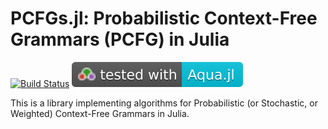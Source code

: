 # PCFGs.jl: Probabilistic Context-Free Grammars (PCFG) in Julia

[![Build Status](https://github.com/marcom/PCFGs.jl/actions/workflows/CI.yml/badge.svg?branch=main)](https://github.com/marcom/PCFGs.jl/actions/workflows/CI.yml?query=branch%3Amain)
[![Aqua QA](https://raw.githubusercontent.com/JuliaTesting/Aqua.jl/master/badge.svg)](https://github.com/JuliaTesting/Aqua.jl)

This is a library implementing algorithms for Probabilistic (or
Stochastic, or Weighted) Context-Free Grammars in Julia.
